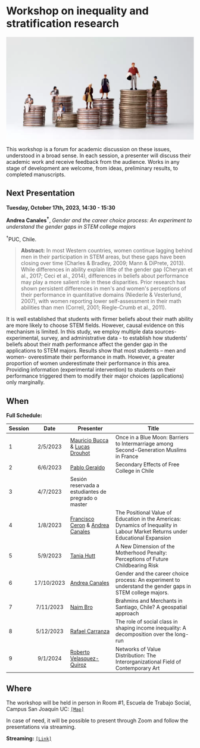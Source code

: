# Workshop on inequality and stratification research

![image](image.png)

This workshop is a forum for academic discussion on these issues, understood in a broad sense. In each session, a presenter will discuss their academic work and receive feedback from the audience. Works in any stage of development are welcome, from ideas, preliminary results, to completed manuscripts.

## Next Presentation

**Tuesday, October 17th, 2023, 14:30 - 15:30**

**Andrea Canales<sup>†</sup>**, *Gender and the career choice process: An experiment to understand the gender gaps in STEM college majors*

<sup>†</sup>PUC, Chile.

> **Abstract:** In most Western countries, women continue lagging behind men in their participation in STEM areas, but these gaps have been closing over time (Charles & Bradley, 2009; Mann & DiPrete, 2013). While differences in ability explain little of the gender gap (Cheryan et al., 2017; Ceci et al., 2014), differences in beliefs about performance may play a more salient role in these disparities. Prior research has shown persistent differences in men's and women's perceptions of their performance in quantitative domains (Niederle & Vesterlund, 2007), with women reporting lower self-assessment in their math abilities than men (Correll, 2001; Riegle-Crumb et al., 2011). 

 It is well established that students with firmer beliefs about their math ability are more likely to choose STEM fields. However, causal evidence on this mechanism is limited. In this study, we employ multiple data sources- experimental, survey, and administrative data - to establish how students' beliefs about their math performance affect the gender gap in the applications to STEM majors. Results show that most students – men and women- overestimate their performance in math. However, a greater proportion of women underestimate their performance in this area. Providing information (experimental intervention) to students on their performance triggered them to modify their major choices (applications) only marginally.

## When

**Full Schedule:**

| Session  	| Date 	| Presenter 	| Title 	|
|---	|:---:	|---	|---	|
| 1 	| 2/5/2023 	| [Mauricio Bucca](https://mebucca.github.io) & [Lucas Drouhot](https://www.lucasdrouhot.com) 	| Once in a Blue Moon: Barriers to Intermarriage among Second-Generation Muslims in France 	|
| 2 	| 6/6/2023 	| [Pablo Geraldo](https://www.pablogeraldo.com) 	| Secondary Effects of Free College in Chile 	|
| 3 	| 4/7/2023 	| Sesión reservada a estudiantes de pregrado o master 	|  	|
| 4 	| 1/8/2023 	| [Francisco Ceron](https://sites.google.com/view/franciscoceron?pli=1) & [Andrea Canales](https://sociologia.uc.cl/profesor/andrea-canales-hernandez/) 	| The Positional Value of Education in the Americas: Dynamics of Inequality in Labour Market Returns under Educational Expansion 	|
| 5 	| 5/9/2023 	| [Tania Hutt](https://sociology.unc.edu/people-page/tania-cabello-hutt/) 	| A New Dimension of the Motherhood Penalty: Perceptions of Future Childbearing Risk 	|
| 6 	| 17/10/2023 	| [Andrea Canales](https://sociologia.uc.cl/profesor/andrea-canales-hernandez/) 	| Gender and the career choice process: An experiment to understand the gender gaps in STEM college majors. 	|
| 7 	| 7/11/2023 	| [Naim Bro](https://naimbro.github.io) 	| Brahmins and Merchants in Santiago, Chile? A geospatial approach 	|
| 8 	| 5/12/2023 	| [Rafael Carranza](https://sites.google.com/view/rcarranzan/) 	| The role of social class in shaping income inequality: A decomposition over the long-run 	|
| 9 	| 9/1/2024 	| [Roberto Velasquez-Quiroz](https://scholar.google.com/citations?hl=en&user=2eRLSVAAAAAJ&view_op=list_works&sortby=pubdate) 	| Networks of Value Distribution: The InterorganizationaI Field of Contemporary Art 	|


## Where

The workshop will be held in person in Room #1, Escuela de Trabajo Social, Campus San Joaquín UC: [`[Map]`](https://www.google.com/maps/place/School+of+Social+Work/@-33.4992583,-70.6123012,17z/data=!4m14!1m7!3m6!1s0x9662d00df9f173f1:0x24aa8b51f5014d86!2sSchool+of+Social+Work!8m2!3d-33.4992481!4d-70.6101206!16s%2Fg%2F11g_7bgt6!3m5!1s0x9662d00df9f173f1:0x24aa8b51f5014d86!8m2!3d-33.4992481!4d-70.6101206!16s%2Fg%2F11g_7bgt6)

In case of need, it will be possible to present through Zoom and follow the presentations via streaming. 

**Streaming:**  [`[Link]`]()


